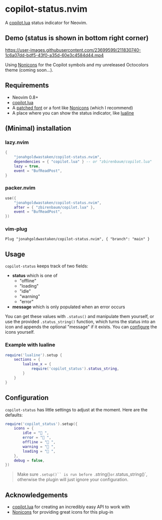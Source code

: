 # copilot-status.nvim

A [copilot.lua][copilot] status indicator for Neovim.

## Demo (status is shown in bottom right corner)

https://user-images.githubusercontent.com/23699599/211830740-1c6a07dd-bdf5-43f0-a35d-60e3c4584d44.mp4

Using [Nonicons][nonicons] for the Copilot symbols and my unreleased Octocolors theme (coming soon...).

## Requirements

- Neovim 0.8+
- [copilot.lua][copilot]
- A [patched font](https://www.nerdfonts.com) or a font like [Nonicons][nonicons] (which I recommend)
- A place where you can show the status indicator, like [lualine][lualine]

## (Minimal) installation

### lazy.nvim

```lua
{
	"jonahgoldwastaken/copilot-status.nvim",
	dependencies = { "copilot.lua" } -- or "zbirenbaum/copilot.lua"
	lazy = true,
	event = "BufReadPost",
}
```

### packer.nvim

```lua
use({
	"jonahgoldwastaken/copilot-status.nvim",
	after = { "zbirenbaum/copilot.lua" },
	event = "BufReadPost",
})
```

### vim-plug

```vim
Plug "jonahgoldwastaken/copilot-status.nvim", { "branch": "main" }
```

## Usage

`copilot-status` keeps track of two fields:

- **status** which is one of
  - "offline"
  - "loading"
  - "idle"
  - "warning"
  - "error"
- **message** which is only populated when an error occurs

You can get these values with `.status()` and manipulate them yourself, or use the provided `.status_string()` function, which turns the status into an icon and appends the optional "message" if it exists. You can [configure](#configuration) the icons yourself.

### Example with lualine

```lua
require('lualine').setup {
	sections = {
		lualine_x = {
			require('copilot_status').status_string,
		}
	}
}
```

## Configuration

`copilot-status` has little settings to adjust at the moment. Here are the defaults:

```lua
require('copilot_status').setup({
	icons = {
		idle = " ",
		error = " ",
		offline = " ",
		warning = "𥉉 ",
		loading = " ",
	},
	debug = false,
})
```

> Make sure ` .setup()`` is run before  `.string()`or`.status_string()`, otherwise the plugin will just ignore your configuration.

## Acknowledgements

- [copilot.lua][copilot] for creating an incredibly easy API to work with
- [Nonicons][nonicons] for providing great icons for this plug-in

[nonicons]: https://github.com/yamatsum/nonicons
[copilot]: https://github.com/zbirenbaum/copilot.lua
[lualine]: https://github.com/nvim-lualine/lualine.nvim
[octicons]: https://github.com/ryanoasis/nerd-fonts/tree/gh-pages
